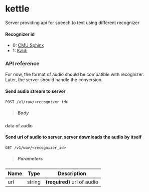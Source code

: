 kettle
==
Server providing api for speech to text using different recognizer

#### Recognizer id
- 0: [CMU Sphinx](http://cmusphinx.sourceforge.net)
- 1: [Kaldi](http://kaldi.sourceforge.net)

### API reference
For now, the format of audio should be compatible with recognizer.<br/>
Later, the server should handle the conversion.


#### Send audio stream to server
```
POST /v1/raw/<recognizer_id>
```
> ##### Body<br/>
data of audio

#### Send url of audio to server, server downloads the audio by itself
```
GET /v1/wav/<recognizer_id>
```
> ##### Parameters
Name  | Type | Description
|-----|------|------------
url   |string|**(required)** url of audio

